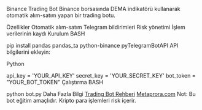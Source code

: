 Binance Trading Bot
Binance borsasında DEMA indikatörü kullanarak otomatik alım-satım yapan bir trading botu.

Özellikler
Otomatik alım-satım
Telegram bildirimleri
Risk yönetimi
İşlem verilerinin kaydı
Kurulum
BASH

pip install pandas pandas_ta python-binance pyTelegramBotAPI
API bilgilerini ekleyin:

Python

api_key = 'YOUR_API_KEY'
secret_key = 'YOUR_SECRET_KEY'
bot_token = "YOUR_BOT_TOKEN"
Çalıştırma
BASH

python bot.py
Daha Fazla Bilgi
[Trading Bot Rehberi](https://metaprora.com/python-ile-trading-botu-gelistirme-kapsamli-rehber/)
[Metaprora.com](https://metaprora.com/)
Not: Bu bot eğitim amaçlıdır. Kripto para işlemleri risk içerir.
